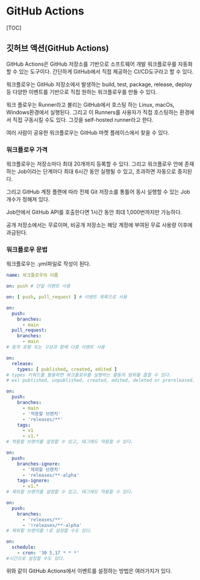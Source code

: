 # GitHub Actions

[TOC]

## 깃허브 액션(GitHub Actions)

GitHub Actions은 GitHub 저장소를 기반으로 소프트웨어 개발 워크플로우를 자동화 할 수 있는 도구이다. 간단하게 GitHub에서 직접 제공하는 CI/CD도구라고 할 수 있다.

워크플로우는 GitHub 저장소에서 발생하는 build, test, package, release, deploy 등 다양한 이벤트를 기반으로 직접 원하는 워크플로우를 만들 수 있다.

워크 플로우는 Runner라고 불리는 GitHub에서 호스팅 하는 Linux, macOs, Windows환경에서 실행된다. 그리고 이 Runners를 사용자가 직접 호스팅하는 환경에서 직접 구동시킬 수도 있다. 그것을 self-hosted runner라고 한다.

여러 사람이 공유한 워크플로우는 GitHub 마켓 플레이스에서 찾을 수 있다.



### 워크플로우 가격

워크플로우는 저장소마다 최대 20개까지 등록할 수 있다. 그리고 워크플로우 안에 존재하는 Job이라는 단계마다 최대 6시간 동안 실행될 수 있고, 초과하면 자동으로 중지된다.

그리고 GitHub 계정 플랜에 따라 전체 Git 저장소를 통틀어 동시 실행할 수 있는 Job 개수가 정해져 있다.

Job안에서 GitHub API를 호출한다면 1시간 동안 최대 1,000번까지만 가능하다.

공개 저장소에서는 무료이며, 비공개 저장소는 해당 계정에 부여된 무료 사용량 이후에 과금된다.



### 워크플로우 문법

워크플로우는 .yml파일로 작성이 된다.

```yaml
name: 워크플로우의 이름

on: push # 단일 이벤트 사용

on: [ push, pull_request ] # 이벤트 목록으로 사용

on:
  push:
    branches:
      - main
  pull_request:
    branches:
      - main
# 동작 유형 또는 구성과 함께 다중 이벤트 사용

on:
  release:
    types: [ published, created, edited ]
# types 키워드를 활용하면 워크플로우를 실행하는 활동의 범위를 좁힐 수 있다.
# ex) published, unpublished, created, edited, deleted or prereleased.

on:
  push:
    branches:
      - main
      - '적용할 브랜치'
      - 'releases/**'
    tags:
      - v1
      - v1.*
# 적용할 브랜치를 설정할 수 있고, 태그에도 적용할 수 있다.

on:
  push:
    branches-ignore:
      - '제외할 브랜치'
      - 'releases/**-alpha'
    tags-ignore:
      - v1.*
# 제외할 브랜치를 설정할 수 있고, 태그에도 적용할 수 있다.

on:
  push:
    branches:
      - 'releases/**'
      - '!releases/**-alpha'
# 제외할 브랜치를 !로 설정할 수도 있다.

on:
  schedule:
    - cron: '30 5,17 * * *'
#시간으로 설정할 수도 있다.

```

위와 같이 GitHub Actions에서 이벤트를 설정하는 방법은 여러가지가 있다.

